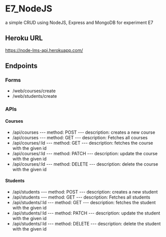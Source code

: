 # E7_NodeJS
a simple CRUD using NodeJS, Express and MongoDB for experiment E7

## Heroku URL
https://node-lms-api.herokuapp.com/

## Endpoints
### Forms
- /web/courses/create 
- /web/students/create

### APIs

#### Courses
- /api/courses   --- method: POST --- description: creates a new course
- /api/courses   --- method: GET --- description: Fetches all courses
- /api/courses/:Id   --- method: GET --- description: fetches the course with the given id
- /api/courses/:Id   --- method: PATCH --- description: update the course with the given id
- /api/courses/:Id   --- method: DELETE --- description: delete the course with the given id


#### Students

- /api/students   --- method: POST --- description: creates a new student
- /api/students   --- method: GET --- description: Fetches all students
- /api/students/:Id   --- method: GET --- description: fetches the student with the given id
- /api/students/:Id   --- method: PATCH --- description: update the student with the given id
- /api/students/:Id   --- method: DELETE --- description: delete the student with the given id

